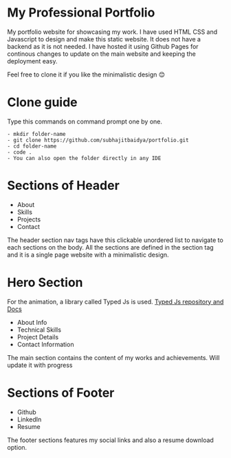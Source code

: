 # My Professional Portfolio

My portfolio website for showcasing my work. I have used HTML CSS and Javascript to design and make this static website. It does not have a backend as it is not needed.
I have hosted it using Github Pages for continous changes to update on the main website and keeping the deployment easy.

Feel free to clone it if you like the minimalistic design 😊

# Clone guide

Type this commands on command prompt one by one.

```
- mkdir folder-name
- git clone https://github.com/subhajitbaidya/portfolio.git
- cd folder-name
- code .
- You can also open the folder directly in any IDE
```

# Sections of Header

- About
- Skills
- Projects
- Contact

The header section nav tags have this clickable unordered list to navigate to each sections on the body.
All the sections are defined in the section tag and it is a single page website with a minimalistic design.

# Hero Section

For the animation, a library called Typed Js is used.
[Typed Js repository and Docs](https://github.com/mattboldt/typed.js)

- About Info
- Technical Skills
- Project Details
- Contact Information

The main section contains the content of my works and achievements. Will update it with progress

# Sections of Footer

- Github
- LinkedIn
- Resume

The footer sections features my social links and also a resume download option.

